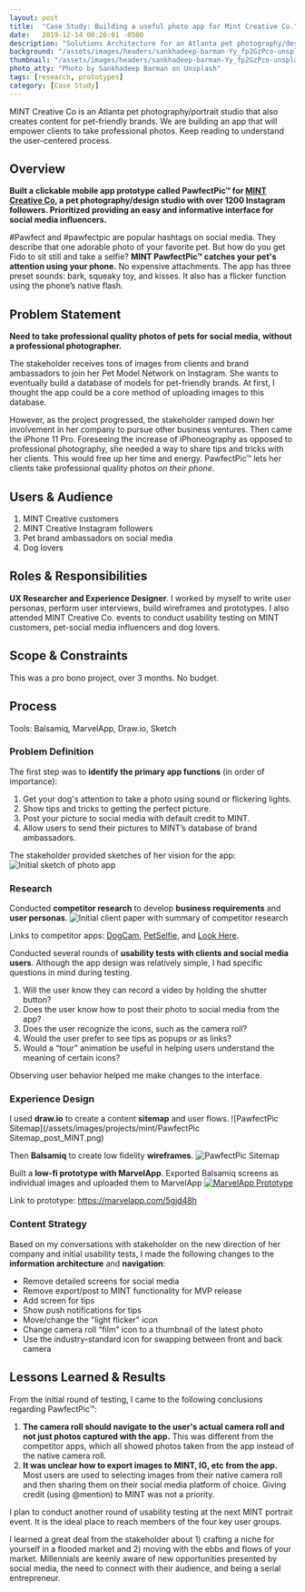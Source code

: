 ```yaml
---
layout: post
title:  "Case Study: Building a useful photo app for Mint Creative Co."
date:   2019-12-14 00:26:01 -0500
description: "Solutions Architecture for an Atlanta pet photography/design company."
background: "/assets/images/headers/sankhadeep-barman-Yy_fp2GzPco-unsplash.jpg"
thumbnail: "/assets/images/headers/sankhadeep-barman-Yy_fp2GzPco-unsplash.jpg"
photo_atty: "Photo by Sankhadeep Barman on Unsplash"
tags: [research, prototypes]
category: [Case Study]
---
```

MINT Creative Co is an Atlanta pet photography/portrait studio that also creates content for pet-friendly brands. We are building an app that will empower clients to take professional photos. Keep reading to understand the user-centered process.

## Overview
**Built a clickable mobile app prototype called PawfectPic&trade; for [MINT Creative Co](mintcreativeco.com), a pet photography/design studio with over 1200 Instagram followers. Prioritized providing an easy and informative interface for social media influencers.**

#Pawfect and #pawfectpic are popular hashtags on social media. They describe that one adorable photo of your favorite pet. But how do you get Fido to sit still and take a selfie? **MINT PawfectPic&trade; catches your pet's attention using your phone.** No expensive attachments. The app has three preset sounds: bark, squeaky toy, and kisses. It also has a flicker function using the phone’s native flash.

## Problem Statement
**Need to take professional quality photos of pets for social media, without a professional photographer.**

The stakeholder receives tons of images from clients and brand ambassadors to join her Pet Model Network on Instagram. She wants to eventually build a database of models for pet-friendly brands. At first, I thought the app could be a core method of uploading images to this database.

However, as the project progressed, the stakeholder ramped down her involvement in her company to pursue other business ventures. Then came the iPhone 11 Pro. Foreseeing the increase of iPhoneography as opposed to professional photography, she needed a way to share tips and tricks with her clients. This would free up her time and energy. PawfectPic&trade; lets her clients take professional quality photos _on their phone_.

## Users & Audience
1. MINT Creative customers
1. MINT Creative Instagram followers
1. Pet brand ambassadors on social media
1. Dog lovers

## Roles & Responsibilities
**UX Researcher and Experience Designer**. I worked by myself to write user personas, perform user interviews, build wireframes and prototypes. I also attended MINT Creative Co. events to conduct usability testing on MINT customers, pet-social media influencers and dog lovers.

## Scope & Constraints
This was a pro bono project, over 3 months. No budget.

## Process
<div class="toolbox">Tools: Balsamiq, MarvelApp, Draw.io, Sketch</div>

### Problem Definition
The first step was to **identify the primary app functions** (in order of importance):
1. Get your dog's attention to take a photo using sound or flickering lights.
1. Show tips and tricks to getting the perfect picture.
1. Post your picture to social media with default credit to MINT.
1. Allow users to send their pictures to MINT’s database of brand ambassadors.

The stakeholder provided sketches of her vision for the app:
![Initial sketch of photo app](/assets/images/projects/mint/IMG_0004.jpg)

### Research

Conducted **competitor research** to develop **business requirements** and **user personas**.
![Initial client paper with summary of competitor research](/assets/images/projects/mint/client_paper.png)

Links to competitor apps:
[DogCam](https://apps.apple.com/us/app/dogcam-dog-selfie-camera/id1441245944),
[PetSelfie](https://play.google.com/store/apps/developer?id=Pet+Selfie),
and [Look Here](https://play.google.com/store/apps/details?id=camera1.themaestrochef.com.cameraappfordogs&showAllReviews=true).

Conducted several rounds of **usability tests with clients and social media users**.
Although the app design was relatively simple, I had specific questions in mind during testing.
1. Will the user know they can record a video by holding the shutter button?
1. Does the user know how to post their photo to social media from the app?
1. Does the user recognize the icons, such as the camera roll?
1. Would the user prefer to see tips as popups or as links?
1. Would a “tour” animation be useful in helping users understand the meaning of certain icons?

Observing user behavior helped me make changes to the interface.

### Experience Design
I used **draw.io** to create a content **sitemap** and user flows.
![PawfectPic Sitemap](/assets/images/projects/mint/PawfectPic Sitemap_post_MINT.png)

Then **Balsamiq** to create low fidelity **wireframes**.
![PawfectPic Sitemap](/assets/images/projects/mint/PawfectPic_Wireframe_map_2.png)

Built a **low-fi prototype with MarvelApp**. Exported Balsamiq screens as individual images and uploaded them to MarvelApp
[![MarvelApp Prototype](/assets/images/projects/mint/marvelapp.png)](https://marvelapp.com/5gjd48h)

Link to prototype: <https://marvelapp.com/5gjd48h>


### Content Strategy
Based on my conversations with stakeholder on the new direction of her company and initial usability tests, I made the following changes to the **information architecture** and **navigation**:
* Remove detailed screens for social media
* Remove export/post to MINT functionality for MVP release
* Add screen for tips
* Show push notifications for tips
* Move/change the "light flicker"  icon
* Change camera roll “film” icon to a thumbnail of the latest photo
* Use the industry-standard icon for swapping between front and back camera

## Lessons Learned & Results
From the initial round of testing, I came to the following conclusions regarding PawfectPic&trade;:
1. **The camera roll should navigate to the user's actual camera roll and not just photos captured with the app.** This was different from the competitor apps, which all showed photos taken from the app instead of the native camera roll.
1. **It was unclear how to export images to MINT, IG, etc from the app.** Most users are used to selecting images from their native camera roll and then sharing them on their social media platform of choice. Giving credit (using @mention) to MINT was not a priority.

I plan to conduct another round of usability testing at the next MINT portrait event. It is the ideal place to reach members of the four key user groups.

I learned a great deal from the stakeholder about 1) crafting a niche for yourself in a flooded market and 2) moving with the ebbs and flows of your market. Millennials are keenly aware of new opportunities presented by social media, the need to connect with their audience, and being a serial entrepreneur.
